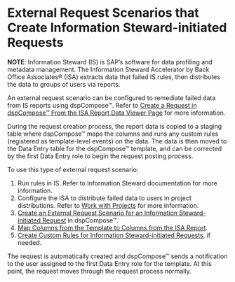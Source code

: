 # External Request Scenarios that Create Information Steward-initiated Requests

<span style="font-weight: bold;">NOTE</span>: Information Steward (IS)
is SAP’s software for data profiling and metadata management. The
Information Steward Accelerator by Back Office Associates® (ISA)
extracts data that failed IS rules, then distributes the data to groups
of users via reports.

An external request scenario can be configured to remediate failed data
from IS reports using dspCompose™. Refer to [Create a Request in
dspCompose™ From the ISA Report Data Viewer
Page](Create_a_Request_in_dspCompose_From_ISA.htm) for more information.

During the request creation process, the report data is copied to a
staging table where dspCompose™ maps the columns and runs any custom
rules (registered as template-level events) on the data. The data is
then moved to the Data Entry table for the dspCompose™ template, and can
be corrected by the first Data Entry role to begin the request posting
process.

To use this type of external request scenario:

1.  Run rules in IS. Refer to Information Steward documentation for more
    information.
2.  Configure the ISA to distribute failed data to users in project
    distributions. Refer to [Work with
    Projects](Work_with_Projects_ISA.htm) for more information.
3.  [Create an External Request Scenario for an Information
    Steward-initiated
    Request](Create_an_External_Request_Scenario_for_an_Information_Steward%20initiated_Request.htm)
    in dspCompose™.
4.  [Map Columns from the Template to Columns from the ISA
    Report](Map_Columns_from_the_Template_to_Columns_from_the_ISA_Report.htm).
5.  [Create Custom Rules for Information Steward-initiated
    Requests](Create_Custom_Rules_for_Information_Steward%20initiated_Requests.htm),
    if needed.

The request is automatically created and dspCompose™ sends a
notification to the user assigned to the first Data Entry role for the
template. At this point, the request moves through the request process
normally.
